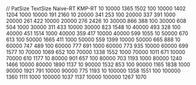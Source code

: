 // PatSize	  TextSize	  Naive-RT	    KMP-RT
        10	     10000	      1365	      1502
       100	     10000	      1402	      1204
      1000	     10000	       191	      2160
        10	     20000	       341	       253
       100	     20000	       337	       391
      1000	     20000	       261	       422
     10000	     20000	       276	      2426
        10	     30000	       866	       388
       100	     30000	       608	       504
      1000	     30000	       311	       433
     10000	     30000	       823	      1548
        10	     40000	       493	       328
       100	     40000	       451	      1514
      1000	     40000	       359	       417
     10000	     40000	       599	      1055
        10	     50000	       670	       613
       100	     50000	      1665	       411
      1000	     50000	       559	      1399
     10000	     50000	       665	       888
        10	     60000	       747	       489
       100	     60000	       777	       691
      1000	     60000	       773	       935
     10000	     60000	       699	      1577
        10	     70000	      1069	       652
       100	     70000	      1338	      1552
      1000	     70000	      1011	       671
     10000	     70000	       610	      1177
        10	     80000	       901	       657
       100	     80000	       703	      1193
      1000	     80000	      1240	      1466
     10000	     80000	      1890	      1137
        10	     90000	      1532	       853
       100	     90000	      1165	      1838
      1000	     90000	      1921	       791
     10000	     90000	       775	      1193
        10	    100000	      1358	      1551
       100	    100000	      1360	      1111
      1000	    100000	      1037	      1137
     10000	    100000	      1267	      1070
